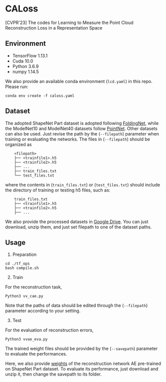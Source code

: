 # CALoss
[CVPR'23] The codes for Learning to Measure the Point Cloud Reconstruction Loss in a Representation Space

## Environment
* TensorFlow 1.13.1
* Cuda 10.0
* Python 3.6.9
* numpy 1.14.5

We also provide an available conda environment (`lcd.yaml`) in this repo. Please run:

```
conda env create -f caloss.yaml
```

## Dataset
The adopted ShapeNet Part dataset is adopted following [FoldingNet](http://www.merl.com/research/license#FoldingNet), while the ModelNet10 and ModelNet40 datasets follow [PointNet](https://github.com/charlesq34/pointnet.git). Other datasets can also be used. Just revise the path by the (`--filepath`) parameter when training or evaluating the networks.
The files in (`--filepath`) should be organized as

        <filepath>
        ├── <trainfile1>.h5 
        ├── <trainfile2>.h5
        ├── ...
        ├── train_files.txt
        └── test_files.txt

where the contents in (`train_files.txt`) or (`test_files.txt`) should include the directory of training or testing h5 files, such as:

        train_files.txt
        ├── <trainfile1>.h5
        ├── <trainfile2>.h5
        ├── ...

We also provide the processed datasets in [Google Drive](https://drive.google.com/file/d/1sjUk8o-wsZp2PJUej4TsmjnOPvjJegKR/view?usp=sharing). You can just download, unzip them, and just set filepath to one of the dataset paths.

## Usage

1. Preparation

```
cd ./tf_ops
bash compile.sh
```

2. Train

For the reconstruction task,
```
Python3 vv_cae.py
```

Note that the paths of data should be edited through the (`--filepath`) parameter according to your setting.

3. Test

For the evaluation of reconstruction errors,
```
Python3 vvae_eva.py
```

The trained weight files should be provided by the (`--savepath`) parameter to evaluate the performances.

Here, we also provide [weights](https://drive.google.com/file/d/19IqJ-LV5zpVrstu2yCn-LcUnt9mLaPtq/view?usp=sharing) of the reconstruction network AE pre-trained on ShapeNet Part dataset. To evaluate its performance, just download and unzip it, then change the savepath to its folder.
